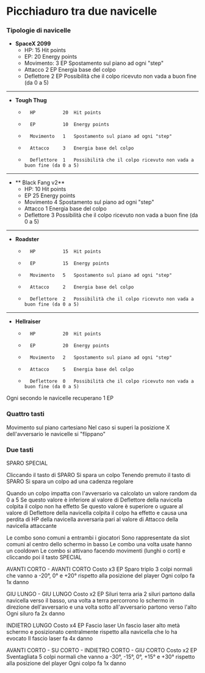 # Picchiaduro tra due navicelle

### Tipologie di navicelle

- **SpaceX 2099**
	- HP: 15	Hit points
	- EP: 20	Energy points
	- Movimento:	3 EP 	Spostamento sul piano ad ogni "step"
	- Attacco		2 EP	Energia base del colpo
	- Deflettore	2 EP	Possibilità che il colpo ricevuto non vada a buon fine (da 0 a 5)
------------
- 	**Tough Thug**
	- 		HP			20	Hit points
	- 		EP			10	Energy points
	- 		Movimento	1	Spostamento sul piano ad ogni "step"
	- 		Attacco		3	Energia base del colpo
	- 		Deflettore	1	Possibilità che il colpo ricevuto non vada a buon fine (da 0 a 5)
------------
- ** Black Fang v2**
	- HP: 10	Hit points
	- EP			25	Energy points
	- Movimento	4	Spostamento sul piano ad ogni "step"
	- Attacco		1	Energia base del colpo
	- Deflettore	3	Possibilità che il colpo ricevuto non vada a buon fine (da 0 a 5)
------------
- **Roadster**
	- 		HP			15	Hit points
	- 		EP			15	Energy points
	- 		Movimento	5	Spostamento sul piano ad ogni "step"
	- 		Attacco		2	Energia base del colpo
	- 		Deflettore	2	Possibilità che il colpo ricevuto non vada a buon fine (da 0 a 5)
------------
- 	**Hellraiser**
	- 		HP			20	Hit points
	- 		EP			20	Energy points
	- 		Movimento	2	Spostamento sul piano ad ogni "step"
	- 		Attacco		5	Energia base del colpo
	- 		Deflettore	0	Possibilità che il colpo ricevuto non vada a buon fine (da 0 a 5)


Ogni secondo le navicelle recuperano 1 EP

### Quattro tasti
Movimento sul piano cartesiano
Nel caso si superi la posizione X dell'avversario le navicelle si "flippano"

### Due tasti
SPARO
SPECIAL

Cliccando il tasto di SPARO
	Si spara un colpo
Tenendo premuto il tasto di SPARO
	Si spara un colpo ad una cadenza regolare

Quando un colpo impatta con l'avversario va calcolato un valore random da 0 a 5
Se questo valore è inferiore al valore di Deflettore della navicella colpita il colpo non ha effetto
Se questo valore è superiore o uguare al valore di Deflettore della navicella colpita il colpo ha effetto e causa una perdita di HP della navicella avversaria pari al valore di Attacco della navicella attaccante

Le combo sono comuni a entrambi i giocatori
Sono rappresentate da slot comuni al centro dello schermo in basso
Le combo una volta usate hanno un cooldown
Le combo si attivano facendo movimenti (lunghi o corti) e cliccando poi il tasto SPECIAL

AVANTI CORTO - AVANTI CORTO
	Costo x3 EP
	Sparo triplo
		3 colpi normali che vanno a -20°, 0° e +20° rispetto alla posizione del player
		Ogni colpo fa 1x danno
	
GIU LUNGO - GIU LUNGO
	Costo x2 EP
	Siluri terra aria
		2 siluri partono dalla navicella verso il basso, una volta a terra percorrono lo schermo in direzione dell'avversario e una volta sotto all'avversario partono verso l'alto
		Ogni siluro fa 2x danno
		
INDIETRO LUNGO 
	Costo x4 EP
	Fascio laser
		Un fascio laser alto metà schermo e posizionato centralmente rispetto alla navicella che lo ha evocato
		Il fascio laser fa 4x danno

AVANTI CORTO - SU CORTO - INDIETRO CORTO - GIU CORTO
	Costo x2 EP
	Sventagliata
		5 colpi normali che vanno a -30°, -15°, 0°, +15° e +30° rispetto alla posizione del player
		Ogni colpo fa 1x danno
